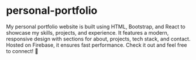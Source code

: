 # personal-portfolio
My personal portfolio website is built using HTML, Bootstrap, and React to showcase my skills, projects, and experience. It features a modern, responsive design with sections for about, projects, tech stack, and contact. Hosted on Firebase, it ensures fast performance. Check it out and feel free to connect! 🚀
